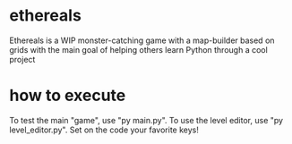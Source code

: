 # ethereals
Ethereals is a WIP monster-catching game with a map-builder based on grids with the main goal of helping others learn Python through a cool project

# how to execute
To test the main "game", use "py main.py".
To use the level editor, use "py level_editor.py". Set on the code your favorite keys!
